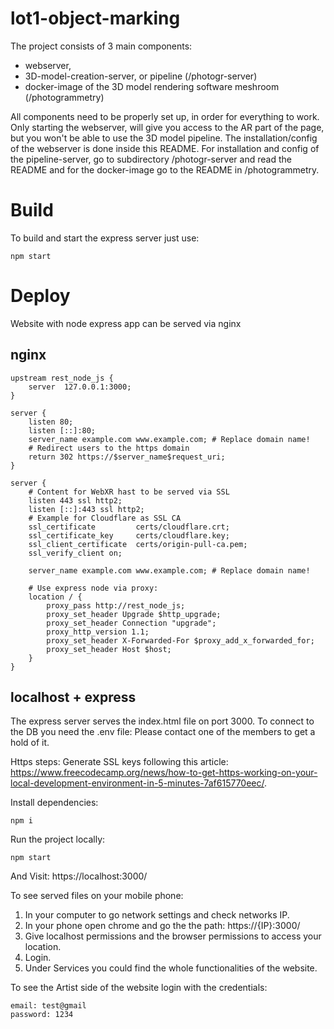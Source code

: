 # lot1-object-marking

The project consists of 3 main components: 
 - webserver, 
 - 3D-model-creation-server, or pipeline (/photogr-server) 
 - docker-image of the 3D model rendering software meshroom (/photogrammetry)
 
All components need to be properly set up, in order for everything to work. Only starting the webserver, will give you access to the AR part of the page, but you won't be able to use the 3D model pipeline. 
The installation/config of the webserver is done inside this README. For installation and config of the pipeline-server, go to subdirectory /photogr-server and read the README and for the docker-image go to the README in /photogrammetry.

# Build
To build and start the express server just use:

````
npm start
````

# Deploy

Website with node express app can be served via nginx
## nginx

````
upstream rest_node_js {
    server  127.0.0.1:3000;
}

server {
    listen 80;
    listen [::]:80;
    server_name example.com www.example.com; # Replace domain name!
    # Redirect users to the https domain
    return 302 https://$server_name$request_uri;
}

server {
    # Content for WebXR hast to be served via SSL
    listen 443 ssl http2;
    listen [::]:443 ssl http2;
    # Example for Cloudflare as SSL CA
    ssl_certificate         certs/cloudflare.crt;
    ssl_certificate_key     certs/cloudflare.key;
    ssl_client_certificate  certs/origin-pull-ca.pem;
    ssl_verify_client on;

    server_name example.com www.example.com; # Replace domain name!

    # Use express node via proxy:
    location / {
        proxy_pass http://rest_node_js;
        proxy_set_header Upgrade $http_upgrade;
        proxy_set_header Connection "upgrade";
        proxy_http_version 1.1;
        proxy_set_header X-Forwarded-For $proxy_add_x_forwarded_for;
        proxy_set_header Host $host;
    }
}

````

## localhost + express
The express server serves the index.html file on port 3000.
To connect to the DB you need the .env file: Please contact one of the members to get a hold of it.

Https steps:
Generate SSL keys following this article: https://www.freecodecamp.org/news/how-to-get-https-working-on-your-local-development-environment-in-5-minutes-7af615770eec/.

Install dependencies:
````
npm i

````

Run the project locally:

````
npm start

````

And Visit: https://localhost:3000/

To see served files on your mobile phone:
1. In your computer to go network settings and check networks IP.
2. In your phone open chrome and go the the path: https://{IP}:3000/
3. Give localhost permissions  and the browser permissions to access your location.
4. Login.
5. Under Services you could find the whole functionalities of the website.

To see the Artist side of the website login with the credentials:

````
email: test@gmail
password: 1234

````
